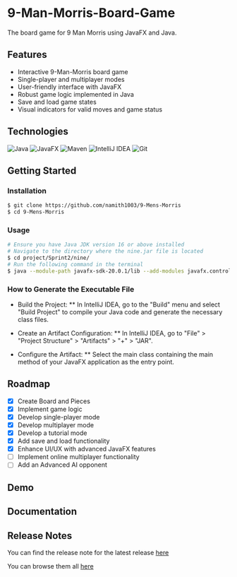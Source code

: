 # 9-Man-Morris-Board-Game

The board game for 9 Man Morris using JavaFX and Java.

## Features

* Interactive 9-Man-Morris board game
* Single-player and multiplayer modes
* User-friendly interface with JavaFX
* Robust game logic implemented in Java
* Save and load game states
* Visual indicators for valid moves and game status

## Technologies

![Java](https://img.shields.io/badge/Java-ED8B00?style=for-the-badge&logo=java&logoColor=white)
![JavaFX](https://img.shields.io/badge/JavaFX-1E90FF?style=for-the-badge&logo=java&logoColor=white)
![Maven](https://img.shields.io/badge/Maven-C71A36?style=for-the-badge&logo=apache-maven&logoColor=white)
![IntelliJ IDEA](https://img.shields.io/badge/IntelliJ_IDEA-000000?style=for-the-badge&logo=intellij-idea&logoColor=white)
![Git](https://img.shields.io/badge/Git-F05032?style=for-the-badge&logo=git&logoColor=white)

## Getting Started

### Installation

```sh
$ git clone https://github.com/namith1003/9-Mens-Morris
$ cd 9-Mens-Morris
```

### Usage

```sh
# Ensure you have Java JDK version 16 or above installed
# Navigate to the directory where the nine.jar file is located
$ cd project/Sprint2/nine/
# Run the following command in the terminal
$ java --module-path javafx-sdk-20.0.1/lib --add-modules javafx.controls,javafx.fxml -jar nine.jar
```

### How to Generate the Executable File

* Build the Project:
** In IntelliJ IDEA, go to the "Build" menu and select "Build Project" to compile your Java code and generate the necessary class files.

* Create an Artifact Configuration:
** In IntelliJ IDEA, go to "File" > "Project Structure" > "Artifacts" > "+" > "JAR".

* Configure the Artifact:
** Select the main class containing the main method of your JavaFX application as the entry point.

## Roadmap

- [x] Create Board and Pieces
- [x] Implement game logic
- [x] Develop single-player mode
- [x] Develop multiplayer mode
- [x] Develop a tutorial mode
- [x] Add save and load functionality
- [x] Enhance UI/UX with advanced JavaFX features
- [ ] Implement online multiplayer functionality
- [ ] Add an Advanced AI opponent

## Demo

## Documentation

## Release Notes

You can find the release note for the latest release [here](https://github.com/namith1003/react-modalicious/releases/latest)

You can browse them all [here](https://github.com/namith1003/react-modalicious/releases)
